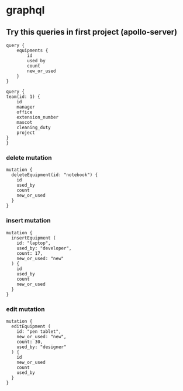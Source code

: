 # graphql

## Try this queries in first project (apollo-server)

```tsx
query {
    equipments {
        id
        used_by
        count
        new_or_used
    }
}
```

```tsx
query {
team(id: 1) {
    id
    manager
    office
    extension_number
    mascot
    cleaning_duty
    project
}
}
```

### delete mutation

```tsx
mutation {
  deleteEquipment(id: "notebook") {
    id
    used_by
    count
    new_or_used
  }
}
```

### insert mutation

```tsx
mutation {
  insertEquipment (
    id: "laptop",
    used_by: "developer",
    count: 17,
    new_or_used: "new"
  ) {
    id
    used_by
    count
    new_or_used
  }
}
```

### edit mutation

```tsx
mutation {
  editEquipment (
    id: "pen tablet",
    new_or_used: "new",
    count: 30,
    used_by: "designer"
  ) {
    id
    new_or_used
    count
    used_by
  }
}
```
